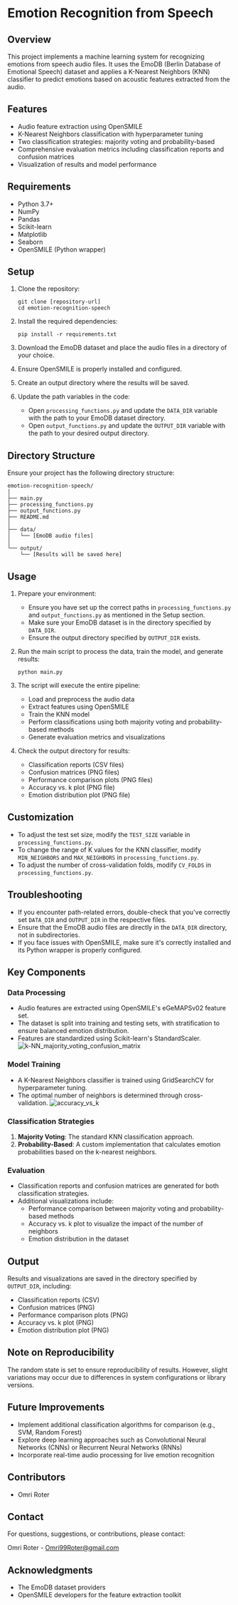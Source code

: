 # Emotion Recognition from Speech

## Overview

This project implements a machine learning system for recognizing emotions from speech audio files. It uses the EmoDB (Berlin Database of Emotional Speech) dataset and applies a K-Nearest Neighbors (KNN) classifier to predict emotions based on acoustic features extracted from the audio.

## Features

- Audio feature extraction using OpenSMILE
- K-Nearest Neighbors classification with hyperparameter tuning
- Two classification strategies: majority voting and probability-based
- Comprehensive evaluation metrics including classification reports and confusion matrices
- Visualization of results and model performance

## Requirements

- Python 3.7+
- NumPy
- Pandas
- Scikit-learn
- Matplotlib
- Seaborn
- OpenSMILE (Python wrapper)

## Setup

1. Clone the repository:
   ```
   git clone [repository-url]
   cd emotion-recognition-speech
   ```

2. Install the required dependencies:
   ```
   pip install -r requirements.txt
   ```

3. Download the EmoDB dataset and place the audio files in a directory of your choice.

4. Ensure OpenSMILE is properly installed and configured.

5. Create an output directory where the results will be saved.

6. Update the path variables in the code:
   - Open `processing_functions.py` and update the `DATA_DIR` variable with the path to your EmoDB dataset directory.
   - Open `output_functions.py` and update the `OUTPUT_DIR` variable with the path to your desired output directory.

## Directory Structure

Ensure your project has the following directory structure:

```
emotion-recognition-speech/
│
├── main.py
├── processing_functions.py
├── output_functions.py
├── README.md
│
├── data/
│   └── [EmoDB audio files]
│
└── output/
    └── [Results will be saved here]
```

## Usage

1. Prepare your environment:
   - Ensure you have set up the correct paths in `processing_functions.py` and `output_functions.py` as mentioned in the Setup section.
   - Make sure your EmoDB dataset is in the directory specified by `DATA_DIR`.
   - Ensure the output directory specified by `OUTPUT_DIR` exists.

2. Run the main script to process the data, train the model, and generate results:
   ```
   python main.py
   ```

3. The script will execute the entire pipeline:
   - Load and preprocess the audio data
   - Extract features using OpenSMILE
   - Train the KNN model
   - Perform classifications using both majority voting and probability-based methods
   - Generate evaluation metrics and visualizations

4. Check the output directory for results:
   - Classification reports (CSV files)
   - Confusion matrices (PNG files)
   - Performance comparison plots (PNG files)
   - Accuracy vs. k plot (PNG file)
   - Emotion distribution plot (PNG file)

## Customization

- To adjust the test set size, modify the `TEST_SIZE` variable in `processing_functions.py`.
- To change the range of K values for the KNN classifier, modify `MIN_NEIGHBORS` and `MAX_NEIGHBORS` in `processing_functions.py`.
- To adjust the number of cross-validation folds, modify `CV_FOLDS` in `processing_functions.py`.

## Troubleshooting

- If you encounter path-related errors, double-check that you've correctly set `DATA_DIR` and `OUTPUT_DIR` in the respective files.
- Ensure that the EmoDB audio files are directly in the `DATA_DIR` directory, not in subdirectories.
- If you face issues with OpenSMILE, make sure it's correctly installed and its Python wrapper is properly configured.

## Key Components

### Data Processing

- Audio features are extracted using OpenSMILE's eGeMAPSv02 feature set.
- The dataset is split into training and testing sets, with stratification to ensure balanced emotion distribution.
- Features are standardized using Scikit-learn's StandardScaler.
![k-NN_majority_voting_confusion_matrix](https://github.com/user-attachments/assets/e9e1e8f2-3721-480a-86dc-9f89a3bc7505)

### Model Training

- A K-Nearest Neighbors classifier is trained using GridSearchCV for hyperparameter tuning.
- The optimal number of neighbors is determined through cross-validation.
![accuracy_vs_k](https://github.com/user-attachments/assets/cf897e4f-8282-4240-9d91-dfee131e2e57)

### Classification Strategies

1. **Majority Voting**: The standard KNN classification approach.
2. **Probability-Based**: A custom implementation that calculates emotion probabilities based on the k-nearest neighbors.

### Evaluation

- Classification reports and confusion matrices are generated for both classification strategies.
- Additional visualizations include:
  - Performance comparison between majority voting and probability-based methods
  - Accuracy vs. k plot to visualize the impact of the number of neighbors
  - Emotion distribution in the dataset

## Output

Results and visualizations are saved in the directory specified by `OUTPUT_DIR`, including:

- Classification reports (CSV)
- Confusion matrices (PNG)
- Performance comparison plots (PNG)
- Accuracy vs. k plot (PNG)
- Emotion distribution plot (PNG)

## Note on Reproducibility

The random state is set to ensure reproducibility of results. However, slight variations may occur due to differences in system configurations or library versions.

## Future Improvements

- Implement additional classification algorithms for comparison (e.g., SVM, Random Forest)
- Explore deep learning approaches such as Convolutional Neural Networks (CNNs) or Recurrent Neural Networks (RNNs)
- Incorporate real-time audio processing for live emotion recognition

## Contributors

- Omri Roter

## Contact

For questions, suggestions, or contributions, please contact:

Omri Roter - Omri99Roter@gmail.com


## Acknowledgments
- The EmoDB dataset providers
- OpenSMILE developers for the feature extraction toolkit
